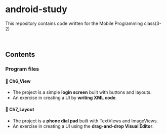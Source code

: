 # android-study
This repository contains code written for the Mobile Programming class(3-2)

<br/>

## Contents
### Program files
#### 📁 Ch6_View
- The project is a simple **login screen** built with buttons and layouts.
- An exercise in creating a UI by **writing XML code**.

#### 📁 Ch7_Layout
- The project is a **phone dial pad** built with TextViews and ImageViews.
- An exercise in creating a UI using the **drag-and-drop Visual Editor**.


